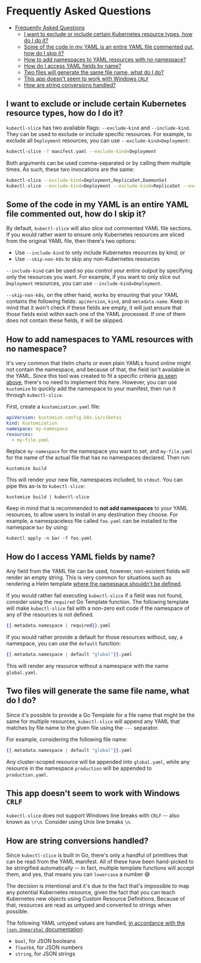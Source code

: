 # Frequently Asked Questions

- [Frequently Asked Questions](#frequently-asked-questions)
  - [I want to exclude or include certain Kubernetes resource types, how do I do it?](#i-want-to-exclude-or-include-certain-kubernetes-resource-types-how-do-i-do-it)
  - [Some of the code in my YAML is an entire YAML file commented out, how do I skip it?](#some-of-the-code-in-my-yaml-is-an-entire-yaml-file-commented-out-how-do-i-skip-it)
  - [How to add namespaces to YAML resources with no namespace?](#how-to-add-namespaces-to-yaml-resources-with-no-namespace)
  - [How do I access YAML fields by name?](#how-do-i-access-yaml-fields-by-name)
  - [Two files will generate the same file name, what do I do?](#two-files-will-generate-the-same-file-name-what-do-i-do)
  - [This app doesn't seem to work with Windows `CRLF`](#this-app-doesnt-seem-to-work-with-windows-crlf)
  - [How are string conversions handled?](#how-are-string-conversions-handled)

## I want to exclude or include certain Kubernetes resource types, how do I do it?

`kubectl-slice` has two available flags: `--exclude-kind` and `--include-kind`. They can be used to exclude or include specific resources. For example, to exclude all `Deployment` resources, you can use `--exclude-kind=Deployment`:

```bash
kubectl-slice -f manifest.yaml --exclude-kind=Deployment
```

Both arguments can be used comma-separated or by calling them multiple times. As such, these two invocations are the same:

```bash
kubectl-slice --exclude-kind=Deployment,ReplicaSet,DaemonSet
kubectl-slice --exclude-kind=Deployment --exclude-kind=ReplicaSet --exclude-kind=DaemonSet
```

## Some of the code in my YAML is an entire YAML file commented out, how do I skip it?

By default, `kubectl-slice` will also slice out commented YAML file sections. If you would rather want to ensure only Kubernetes resources are sliced from the original YAML file, then there's two options:

* Use `--include-kind` to only include Kubernetes resources by kind; or
* Use `--skip-non-k8s` to skip any non-Kubernetes resources

`--include-kind` can be used so you control your entire output by specifying only the resources you want. For example, if you want to only slice out `Deployment` resources, you can use `--include-kind=Deployment`.

`--skip-non-k8s`, on the other hand, works by ensuring that your YAML contains the following fields: `apiVersion`, `kind`, and `metadata.name`. Keep in mind that it won't check if these fields are empty, it will just ensure that those fields exist within each one of the YAML processed. If one of them does not contain these fields, it will be skipped.

## How to add namespaces to YAML resources with no namespace?

It's very common that Helm charts or even plain YAMLs found online might not contain the namespace, and because of that, the field isn't available in the YAML. Since this tool was created to fit a specific criteria [as seen above](README.md#why-kubectl-slice), there's no need to implement this here. However, you can use `kustomize` to quickly add the namespace to your manifest, then run it through `kubectl-slice`.

First, create a `kustomization.yaml` file:

```yaml
apiVersion: kustomize.config.k8s.io/v1beta1
kind: Kustomization
namespace: my-namespace
resources:
  - my-file.yaml
```

Replace `my-namespace` for the namespace you want to set, and `my-file.yaml` for the name of the actual file that has no namespaces declared. Then run:

```
kustomize build
```

This will render your new file, namespaces included, to `stdout`. You can pipe this as-is to `kubectl-slice`:

```
kustomize build | kubectl-slice
```

Keep in mind that is recommended to **not add namespaces** to your YAML resources, to allow users to install in any destination they choose. For example, a namespaceless file called `foo.yaml` can be installed to the namespace `bar` by using:

```
kubectl apply -n bar -f foo.yaml
```

## How do I access YAML fields by name?

Any field from the YAML file can be used, however, non-existent fields will render an empty string. This is very common for situations such as rendering a Helm template [where the namespace shouldn't be defined](#how-to-add-namespaces-to-yaml-resources-with-no-namespace).

If you would rather fail executing `kubectl-slice` if a field was not found, consider using the `required` Go Template function. The following template will make `kubectl-slice` fail with a non-zero exit code if the namespace of any of the resources is not defined.

```handlebars
{{.metadata.namespace | required}}.yaml
```

If you would rather provide a default for those resources without, say, a namespace, you can use the `default` function:

```handlebars
{{.metadata.namespace | default "global"}}.yaml
```

This will render any resource without a namespace with the name `global.yaml`.

## Two files will generate the same file name, what do I do?

Since it's possible to provide a Go Template for a file name that might be the same for multiple resources, `kubectl-slice` will append any YAML that matches by file name to the given file using the `---` separator.

For example, considering the following file name:

```handlebars
{{.metadata.namespace | default "global"}}.yaml
```

Any cluster-scoped resource will be appended into `global.yaml`, while any resource in the namespace `production` will be appended to `production.yaml`.

## This app doesn't seem to work with Windows `CRLF`

`kubectl-slice` does not support Windows line breaks with `CRLF` -- also known as `\r\n`. Consider using Unix line breaks `\n`.

## How are string conversions handled?

Since `kubectl-slice` is built in Go, there's only a handful of primitives that can be read from the YAML manifest. All of these have been hand-picked to be stringified automatically -- in fact, multiple template functions will accept them, and yes, that means you can `lowercase` a number 😅

The decision is intentional and it's due to the fact that's impossible to map any potential Kubernetes resource, given the fact that you can teach Kubernetes new objects using Custom Resource Definitions. Because of that, resources are read as untyped and converted to strings when possible.

The following YAML untyped values are handled, [in accordance with the `json.Unmarshal` documentation](https://pkg.go.dev/encoding/json#Unmarshal):

* `bool`, for JSON booleans
* `float64`, for JSON numbers
* `string`, for JSON strings
